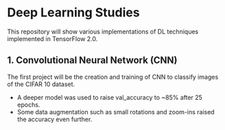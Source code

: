 # Deep Learning Studies
This repository will show various implementations of DL techniques implemented in TensorFlow 2.0.
## 1. Convolutional Neural Network (CNN)
The first project will be the creation and training of CNN to classify images of the CIFAR 10 dataset.
* A deeper model was used to raise val_accuracy to ~85% after 25 epochs.
* Some data augmentation such as small rotations and zoom-ins raised the accuracy even further.



